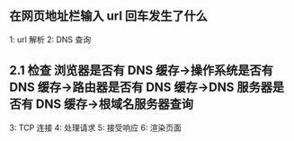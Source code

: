 ## 在网页地址栏输入 url 回车发生了什么

1: url 解析
2: DNS 查询

## 2.1 检查 浏览器是否有 DNS 缓存->操作系统是否有 DNS 缓存->路由器是否有 DNS 缓存->DNS 服务器是否有 DNS 缓存->根域名服务器查询

3: TCP 连接
4: 处理请求
5: 接受响应
6: 渲染页面
